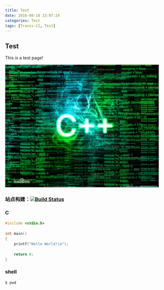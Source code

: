 ```yaml
---
title: Test
date: 2016-08-18 23:07:24
categories: Test
tags: [Travis-CI, Test]
---
```



## Test

This is a test page!

<!--more-->

![test](/images/code_c++.jpg)


### 站点构建：[![Build Status](https://travis-ci.org/Winddoing/Winddoing.github.io.svg?branch=web_source)](https://travis-ci.org/Winddoing/Winddoing.github.io)

### C

```C
#include <stdio.h>

int main()
{
	printf("Hello World!\n");

	return 0;
}
```

### shell

``` bash
$ pwd
```
